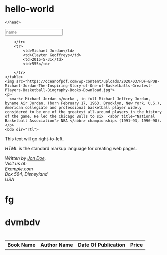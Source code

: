 # hello-world
<!DOCTYPE html>
<html>
    <head>

    </head>
<body>
    <form>
        <p>
        <input type="text" placeholder="name"> 
        </p>
    </form>
    <table style="width:100%">
        <tr id="valname">
            <th>Book Name</th>
            <th>Author Name</th>
            <th>Date Of Publication</th>
            <th>Price </th>
           
        </tr>
        <tr>
            <td>Michael Jordan</td>
            <td>Clayton Geoffreys</td>
            <td>2015-5-31</td>
            <td>555</td>
           
        </tr>
    </table>
    <img src="https://oceanofpdf.com/wp-content/uploads/2020/03/PDF-EPUB-Michael-Jordan-The-Inspiring-Story-of-One-of-Basketballs-Greatest-Players-Basketball-Biography-Books-Download.jpg">
    <p>
      <mark> Michael Jordan </mark> , in full Michael Jeffrey Jordan, byname Air Jordan, (born February 17, 1963, Brooklyn, New York, U.S.), American collegiate and professional basketball player widely considered to be one of the greatest all-around players in the history of the game. He led the Chicago Bulls to six  <abbr title="National Basketball Association"> NBA </abbr> championships (1991–93, 1996–98).
    </p>
    <bdo dir="rtl">
This text will go right-to-left.
</bdo>
<p><dfn>HTML</dfn> is the standard markup language for creating web pages.</p>
<blockquote cite=""> </blockquote>
<address>
Written by <a href="mailto:webmaster@example.com">Jon Doe</a>.<br> 
Visit us at:<br>
Example.com<br>
Box 564, Disneyland<br>
USA
</address>
<h1 class="first">fg</h1>
<h1 class="fir">dvmbdv</h1>
<h1 class="first"></h1>
<h1 class="fir"></h1>

</body>
</html>
